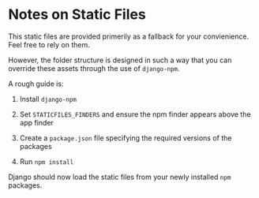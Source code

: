 Notes on Static Files
=====================

This static files are provided primerily as a fallback for your convienience.
Feel free to rely on them.

However, the folder structure is designed in such a way that you can
override these assets through the use of ``django-npm``.

A rough guide is:

1. Install ``django-npm``

2. Set ``STATICFILES_FINDERS`` and ensure the npm finder appears above the app finder

3. Create a ``package.json`` file specifying the required versions of the packages

4. Run ``npm install``

Django should now load the static files from your newly installed ``npm`` packages.


